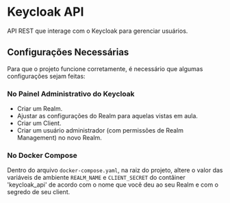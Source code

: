 # Keycloak API

API REST que interage com o Keycloak para gerenciar usuários.

## Configurações Necessárias

Para que o projeto funcione corretamente, é necessário que algumas configurações sejam feitas:

### No Painel Administrativo do Keycloak

- Criar um Realm.
- Ajustar as configurações do Realm para aquelas vistas em aula.
- Criar um Client.
- Criar um usuário administrador (com permissões de Realm Management) no novo Realm.

### No Docker Compose

Dentro do arquivo `docker-compose.yaml`, na raiz do projeto, altere o valor das variáveis de ambiente `REALM_NAME` e `CLIENT_SECRET` do contâiner 'keycloak_api' de acordo com o nome que você deu ao seu Realm e com o segredo de seu client.
